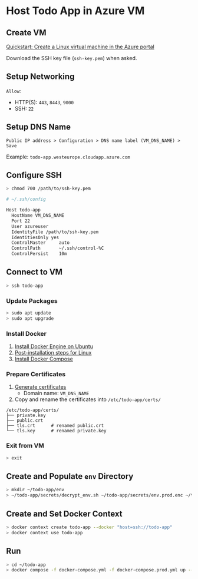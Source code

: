 # Host Todo App in Azure VM

## Create VM

[Quickstart: Create a Linux virtual machine in the Azure portal](https://docs.microsoft.com/en-us/azure/virtual-machines/linux/quick-create-portal)

Download the SSH key file (`ssh-key.pem`) when asked.

## Setup Networking

`Allow`:

- HTTP(S): `443`, `8443`, `9000`
- SSH: `22`

## Setup DNS Name

```text
Public IP address > Configuration > DNS name label (VM_DNS_NAME) > Save
```

Example: `todo-app.westeurope.cloudapp.azure.com`

## Configure SSH

```bash
> chmod 700 /path/to/ssh-key.pem
```

```bash
# ~/.ssh/config

Host todo-app
  HostName VM_DNS_NAME
  Port 22
  User azureuser
  IdentityFile /path/to/ssh-key.pem
  IdentitiesOnly yes
  ControlMaster     auto
  ControlPath       ~/.ssh/control-%C
  ControlPersist    10m
```

## Connect to VM

```bash
> ssh todo-app
```

### Update Packages

```bash
> sudo apt update
> sudo apt upgrade
```

### Install Docker

1. [Install Docker Engine on Ubuntu](https://docs.docker.com/engine/install/ubuntu/)
2. [Post-installation steps for Linux](https://docs.docker.com/engine/install/linux-postinstall/)
3. [Install Docker Compose](https://docs.docker.com/compose/install/)

### Prepare Certificates

1. [Generate certificates](certificates.md)
   - Domain name: `VM_DNS_NAME`
2. Copy and rename the certificates into `/etc/todo-app/certs/`

```text
/etc/todo-app/certs/
├── private.key
├── public.crt
├── tls.crt      # renamed public.crt
└── tls.key      # renamed private.key
```

### Exit from VM

```bash
> exit
```

## Create and Populate `env` Directory

```bash
> mkdir ~/todo-app/env
> ~/todo-app/secrets/decrypt_env.sh ~/todo-app/secrets/env.prod.enc ~/todo-app/env
```

## Create and Set Docker Context

```bash
> docker context create todo-app --docker "host=ssh://todo-app"
> docker context use todo-app
```

## Run

```bash
> cd ~/todo-app
> docker compose -f docker-compose.yml -f docker-compose.prod.yml up --build -d
```

